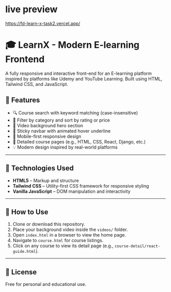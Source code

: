 # live preview
https://fd-learn-x-task2.vercel.app/

# 🎓 LearnX - Modern E-learning Frontend

A fully responsive and interactive front-end for an E-learning platform inspired by platforms like Udemy and YouTube Learning. Built using HTML, Tailwind CSS, and JavaScript.

## 📸 Features

- 🔍 Course search with keyword matching (case-insensitive)
- 📂 Filter by category and sort by rating or price
- 🎥 Video background hero section
- 🧭 Sticky navbar with animated hover underline
- 📱 Mobile-first responsive design
- 📘 Detailed course pages (e.g., HTML, CSS, React, Django, etc.)
- 💡 Modern design inspired by real-world platforms

---

## 🚀 Technologies Used

- **HTML5** – Markup and structure
- **Tailwind CSS** – Utility-first CSS framework for responsive styling
- **Vanilla JavaScript** – DOM manipulation and interactivity

---

## 🔧 How to Use

1. Clone or download this repository.
2. Place your background video inside the `videos/` folder.
3. Open `index.html` in a browser to view the home page.
4. Navigate to `course.html` for course listings.
5. Click on any course to view its detail page (e.g., `course-detail/react-guide.html`).

---





## 📄 License

Free for personal and educational use.

